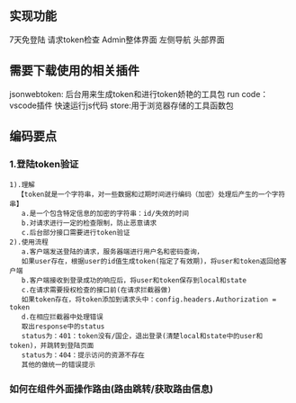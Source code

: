 ## 实现功能
   7天免登陆
   请求token检查
   Admin整体界面
   左侧导航
   头部界面

## 需要下载使用的相关插件 
   jsonwebtoken: 后台用来生成token和进行token娇艳的工具包
   run code：vscode插件  快速运行js代码
   store:用于浏览器存储的工具函数包

## 编码要点
### 1.登陆token验证
    1).理解
      【token就是一个字符串，对一些数据和过期时间进行编码（加密）处理后产生的一个字符串】
       a.是一个包含特定信息的加密的字符串：id/失效的时间
       b.对请求进行一定的检查限制，防止恶意请求
       c.后台部分接口需要进行token验证
    2).使用流程
       a.客户端发送登陆的请求，服务器端进行用户名和密码查询，
       如果user存在，根据user的id值生成token(指定了有效期)，将user和token返回给客户端
       b.客户端接收到登录成功的响应后，将user和token保存到local和state
       c.在请求需要授权检查的接口前(在请求拦截器做)
       如果token存在，将token添加到请求头中：config.headers.Authorization = token
       d.在相应拦截器中处理错误
       取出response中的status
       status为：401：token没有/国企，退出登录(清楚local和state中的user和token)，并跳转到登陆页面
       status为：404：提示访问的资源不存在
       其他的做统一的错误提示










### 如何在组件外面操作路由(路由跳转/获取路由信息)